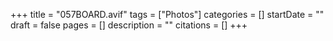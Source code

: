 +++
title = "057BOARD.avif"
tags = ["Photos"]
categories = []
startDate = ""
draft = false
pages = []
description = ""
citations = []
+++
